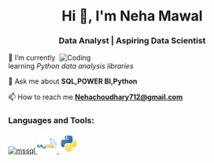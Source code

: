 <h1 align="center">Hi 👋, I'm Neha Mawal</h1>
<h3 align="center">Data Analyst | Aspiring Data Scientist</h3>
<img align="right" alt="Coding" width="400" src="https://images.pexels.com/photos/6120214/pexels-photo-6120214.jpeg?auto=compress&cs=tinysrgb&w=1260&h=750&dpr=2"

 🌱 I’m currently learning *Python data analysis libraries*

 💬 Ask me about **SQL,POWER BI,Python**

 📫 How to reach me **Nehachoudhary712@gmail.com**


<p align="left">
</p>

<h3 align="left">Languages and Tools:</h3>
<p align="left"> <a href="https://www.microsoft.com/en-us/sql-server" target="_blank" rel="noreferrer"> <img src="https://www.svgrepo.com/show/303229/microsoft-sql-server-logo.svg" alt="mssql" width="40" height="40"/> </a> <a href="https://www.mysql.com/" target="_blank" rel="noreferrer"> <img src="https://raw.githubusercontent.com/devicons/devicon/master/icons/mysql/mysql-original-wordmark.svg" alt="mysql" width="40" height="40"/> </a> <a href="https://www.python.org" target="_blank" rel="noreferrer"> <img src="https://raw.githubusercontent.com/devicons/devicon/master/icons/python/python-original.svg" alt="python" width="40" height="40"/> </a> </p>
                                                                                                                                                                                                                                                                                                                                                                                                                                                                                                                                                                                                                                                                                                                                                                                
